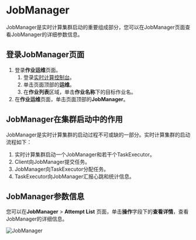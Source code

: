 # JobManager

JobManager是实时计算集群启动的重要组成部分，您可以在JobManager页面查看JobManager的详细参数信息。

## 登录JobManager页面

1.  登录**作业运维**页面。
    1.  登录[实时计算控制台](https://stream-ap-southeast-3.console.aliyun.com)。
    2.  单击页面顶部的**运维**。
    3.  在**作业列表**区域，单击**作业名称**下的目标作业名。
2.  在**作业运维**页面，单击页面顶部的**JobManager**。

## JobManager在集群启动中的作用

JobManager是实时计算集群的启动过程不可或缺的一部分。实时计算集群的启动流程如下：

1.  实时计算集群启动一个JobManager和若干个TaskExecutor。
2.  Client向JobManager提交任务。
3.  JobManager向TaskExecutor分配任务。
4.  TaskExecutor向JobManager汇报心跳和统计信息。

## JobManager参数信息

您可以在**JobManager** \> **Attempt List** 页面，单击**操作**字段下的**查看详情**，查看JobManager的详细信息。

![JobManager](https://static-aliyun-doc.oss-accelerate.aliyuncs.com/assets/img/zh-CN/8321659951/p34011.png)

